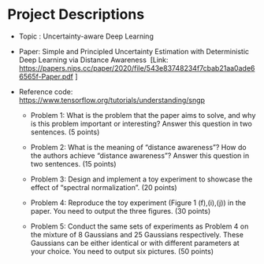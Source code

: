 # Project Descriptions  

- Topic : Uncertainty-aware Deep Learning  
  
- Paper: Simple and Principled Uncertainty Estimation with Deterministic Deep Learning via Distance Awareness 
&nbsp;[Link: https://papers.nips.cc/paper/2020/file/543e83748234f7cbab21aa0ade66565f-Paper.pdf ]
  
- Reference code: https://www.tensorflow.org/tutorials/understanding/sngp

    - Problem 1: What is the problem that the paper aims to solve, and why is this problem important or interesting? Answer this question in two sentences. (5 points)  
    
    - Problem 2: What is the meaning of “distance awareness”? How do the authors achieve “distance awareness”? Answer this question in two sentences. (15 points) 
    
    - Problem 3: Design and implement a toy experiment to showcase the effect of “spectral normalization”. (20 points) 
    
    - Problem 4: Reproduce the toy experiment (Figure 1 (f),(i),(j)) in the paper. You need to output the three figures. (30 points) 
    
    - Problem 5: Conduct the same sets of experiments as Problem 4 on the mixture of 8 Gaussians and 25 Gaussians respectively. These Gaussians can be either identical or with different parameters at your choice. You need to output six pictures. (50 points) 

